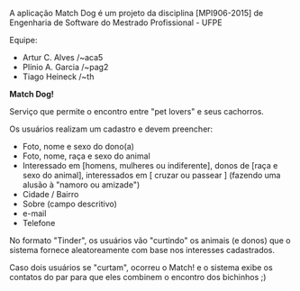 A aplicação Match Dog é um projeto da disciplina [MPI906-2015] de Engenharia de Software do Mestrado Profissional - UFPE

Equipe:
- Artur C. Alves /~aca5
- Plínio A. Garcia /~pag2
- Tiago Heineck /~th

<b>Match Dog!</b>

Serviço que permite o encontro entre "pet lovers" e seus cachorros. 

Os usuários realizam um cadastro e devem preencher:
- Foto, nome e sexo do dono(a)
- Foto, nome, raça e sexo do animal
- Interessado em [homens, mulheres ou indiferente], donos de [raça e sexo do animal], interessados em [ cruzar ou passear ] (fazendo uma alusão à "namoro ou amizade")
- Cidade / Bairro
- Sobre (campo descritivo)
- e-mail
- Telefone


No formato "Tinder", os usuários vão "curtindo" os animais (e donos) que o sistema fornece aleatoreamente com base nos interesses cadastrados.

Caso dois usuários se "curtam", ocorreu o Match! e o sistema exibe os contatos do par para que eles combinem o encontro dos bichinhos ;)
